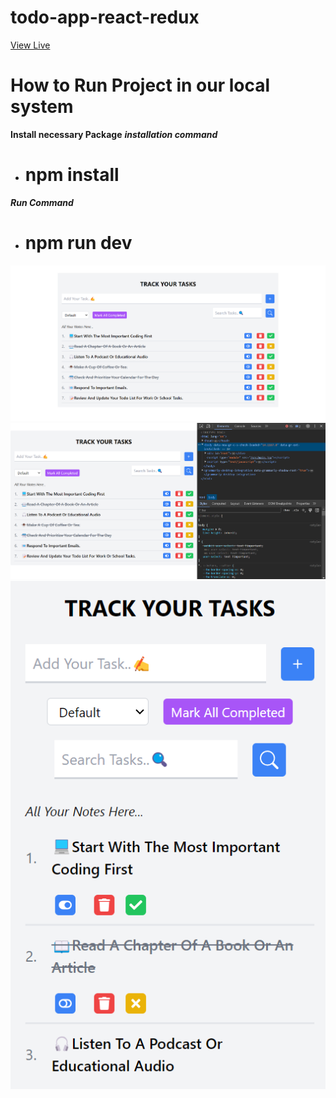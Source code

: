# todo-app-react-redux
[View Live](https://task-list4.netlify.app/)
# How to Run Project in our local system

**Install necessary Package**
***installation command***

 - # npm install
 
***Run Command***

- # npm run dev

  
![todo-app-react-redux](/src/assets/github-cover.png)
![todo-app-react-redux](/src/assets/tab-view.png)
![todo-app-react-redux](/src/assets/mobile-view.png)

